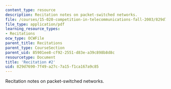 ```yaml
---
content_type: resource
description: Recitation notes on packet-switched networks.
file: /courses/15-020-competition-in-telecommunications-fall-2003/829d76907f49a27c7a15f1ca167a9c85_rec2.pdf
file_type: application/pdf
learning_resource_types:
- Recitations
ocw_type: OCWFile
parent_title: Recitations
parent_type: CourseSection
parent_uid: 85901ee8-cf92-2551-d83e-a39c898b8d8c
resourcetype: Document
title: 'Recitation #2'
uid: 829d7690-7f49-a27c-7a15-f1ca167a9c85
---
```

Recitation notes on packet-switched networks.

